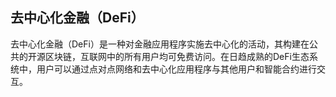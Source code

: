 ## 去中心化金融（DeFi）

去中心化金融（DeFi）是一种对金融应用程序实施去中心化的活动，其构建在公共的开源区块链，互联网中的所有用户均可免费访问。在日趋成熟的DeFi生态系统中，用户可以通过点对点网络和去中心化应用程序与其他用户和智能合约进行交互。